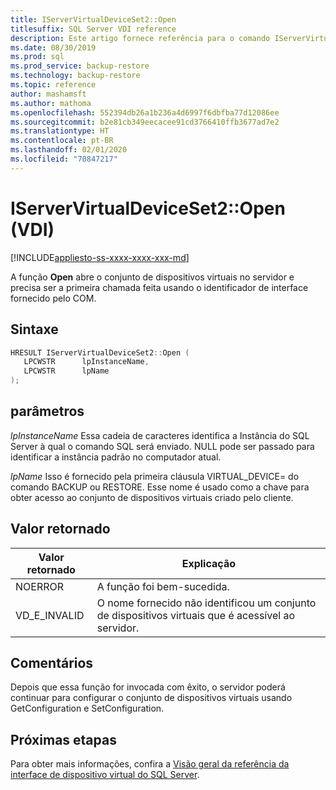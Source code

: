 ```yaml
---
title: IServerVirtualDeviceSet2::Open
titlesuffix: SQL Server VDI reference
description: Este artigo fornece referência para o comando IServerVirtualDeviceSet2::Open.
ms.date: 08/30/2019
ms.prod: sql
ms.prod_service: backup-restore
ms.technology: backup-restore
ms.topic: reference
author: mashamsft
ms.author: mathoma
ms.openlocfilehash: 552394db26a1b236a4d6997f6dbfba77d12086ee
ms.sourcegitcommit: b2e81cb349eecacee91cd3766410ffb3677ad7e2
ms.translationtype: HT
ms.contentlocale: pt-BR
ms.lasthandoff: 02/01/2020
ms.locfileid: "70847217"
---
```

# <a name="iservervirtualdeviceset2open-vdi"></a>IServerVirtualDeviceSet2::Open (VDI)

[!INCLUDE[appliesto-ss-xxxx-xxxx-xxx-md](../../../includes/appliesto-ss-xxxx-xxxx-xxx-md.md)]

A função **Open** abre o conjunto de dispositivos virtuais no servidor e precisa ser a primeira chamada feita usando o identificador de interface fornecido pelo COM.

## <a name="syntax"></a>Sintaxe

```c
HRESULT IServerVirtualDeviceSet2::Open (
   LPCWSTR      lpInstanceName,
   LPCWSTR      lpName
);
```

## <a name="parameters"></a>parâmetros

*lpInstanceName* Essa cadeia de caracteres identifica a Instância do SQL Server à qual o comando SQL será enviado. NULL pode ser passado para identificar a instância padrão no computador atual.

*lpName* Isso é fornecido pela primeira cláusula VIRTUAL_DEVICE= do comando BACKUP ou RESTORE. Esse nome é usado como a chave para obter acesso ao conjunto de dispositivos virtuais criado pelo cliente.

## <a name="return-value"></a>Valor retornado

|Valor retornado | Explicação |
|---|---|
| NOERROR | A função foi bem-sucedida. |
| VD_E_INVALID | O nome fornecido não identificou um conjunto de dispositivos virtuais que é acessível ao servidor. |

## <a name="remarks"></a>Comentários

Depois que essa função for invocada com êxito, o servidor poderá continuar para configurar o conjunto de dispositivos virtuais usando GetConfiguration e SetConfiguration.

## <a name="next-steps"></a>Próximas etapas

Para obter mais informações, confira a [Visão geral da referência da interface de dispositivo virtual do SQL Server](reference-virtual-device-interface.md).